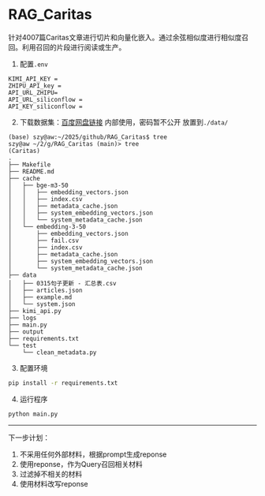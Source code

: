 
# RAG_Caritas
针对4007篇Caritas文章进行切片和向量化嵌入。通过余弦相似度进行相似度召回。利用召回的片段进行阅读或生产。

1. 配置`.env`
```
KIMI_API_KEY = 
ZHIPU_API_key = 
API_URL_ZHIPU=
API_URL_siliconflow = 
API_KEY_siliconflow = 

```

2. 下载数据集：[百度网盘链接](https://pan.baidu.com/s/1awbAjIMVueLZez9BRmVGqw)
内部使用，密码暂不公开
放置到`./data/`
```
(base) szy@aw:~/2025/github/RAG_Caritas$ tree
szy@aw ~/2/g/RAG_Caritas (main)> tree                                                                                                           (Caritas) 
.
├── Makefile
├── README.md
├── cache
│   ├── bge-m3-50
│   │   ├── embedding_vectors.json
│   │   ├── index.csv
│   │   ├── metadata_cache.json
│   │   ├── system_embedding_vectors.json
│   │   └── system_metadata_cache.json
│   └── embedding-3-50
│       ├── embedding_vectors.json
│       ├── fail.csv
│       ├── index.csv
│       ├── metadata_cache.json
│       ├── system_embedding_vectors.json
│       └── system_metadata_cache.json
├── data
│   ├── 0315句子更新 - 汇总表.csv
│   ├── articles.json
│   ├── example.md
│   └── system.json
├── kimi_api.py
├── logs
├── main.py
├── output
├── requirements.txt
└── test
    └── clean_metadata.py
```

3. 配置环境
```bash
pip install -r requirements.txt
```

4. 运行程序
```bash
python main.py
```


---
下一步计划：
1. 不采用任何外部材料，根据prompt生成reponse
2. 使用reponse，作为Query召回相关材料
3. 过滤掉不相关的材料
4. 使用材料改写reponse


